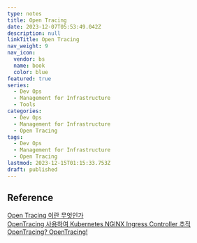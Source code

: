 ```yaml
---
type: notes
title: Open Tracing
date: 2023-12-07T05:53:49.042Z
description: null
linkTitle: Open Tracing
nav_weight: 9
nav_icon:
  vendor: bs
  name: book
  color: blue
featured: true
series:
  - Dev Ops
  - Management for Infrastructure
  - Tools
categories:
  - Dev Ops
  - Management for Infrastructure
  - Open Tracing
tags:
  - Dev Ops
  - Management for Infrastructure
  - Open Tracing
lastmod: 2023-12-15T01:15:33.753Z
draft: published
---
```


## Reference

[Open Tracing 이란 무엇인가](https://haleyryu.gitbook.io/engineer/open-tracing/open-tracing)  
[OpenTracing 사용하여 Kubernetes NGINX Ingress Controller 추적](https://nginxstore.com/blog/kubernetes/opentracing-%EC%82%AC%EC%9A%A9%ED%95%98%EC%97%AC-kubernetes-nginx-ingress-controller-%EC%B6%94%EC%A0%81/)  
[OpenTracing? OpenTracing!](https://www.nurinamu.com/dev/2020/02/26/opentracing/)
